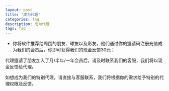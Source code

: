 ```yaml
---
layout: post
title: "成为代理"
categories: faq
description: 成为代理
tags: faq
---
```

* 你将软件推荐给周围的朋友、球友以及彩友，他们通过你的邀请码注册充值成为我们的会员后，你即可获得我们的现金反馈30元；

代理邀请了朋友加入了月/半年/一年会员后，请及时联系我们的客服，我们将以现金反馈给代理。

如想成为我们的特别代理，请直接与客服联系，我们将根据你的需求给予特别的代理权限及反馈。
